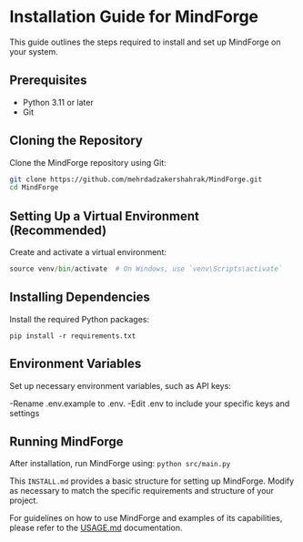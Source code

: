 # Installation Guide for MindForge

This guide outlines the steps required to install and set up MindForge on your system.

## Prerequisites
- Python 3.11 or later
- Git

## Cloning the Repository
Clone the MindForge repository using Git:
```bash
git clone https://github.com/mehrdadzakershahrak/MindForge.git
cd MindForge
```

## Setting Up a Virtual Environment (Recommended)
Create and activate a virtual environment:
```python -m venv venv
source venv/bin/activate  # On Windows, use `venv\Scripts\activate`
```

## Installing Dependencies
Install the required Python packages:

```pip install -r requirements.txt```

## Environment Variables
Set up necessary environment variables, such as API keys:

-Rename .env.example to .env.
-Edit .env to include your specific keys and settings

## Running MindForge
After installation, run MindForge using:
```python src/main.py```

This `INSTALL.md` provides a basic structure for setting up MindForge. Modify as necessary to match the specific requirements and structure of your project.

For guidelines on how to use MindForge and examples of its capabilities, please refer to the [USAGE.md](docs/USAGE.md)  documentation.